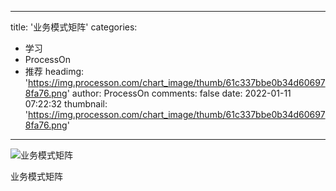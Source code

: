 
---
title: '业务模式矩阵'
categories: 
 - 学习
 - ProcessOn
 - 推荐
headimg: 'https://img.processon.com/chart_image/thumb/61c337bbe0b34d606978fa76.png'
author: ProcessOn
comments: false
date: 2022-01-11 07:22:32
thumbnail: 'https://img.processon.com/chart_image/thumb/61c337bbe0b34d606978fa76.png'
---

<div>   
<img class="thumb" alt="业务模式矩阵" src="https://img.processon.com/chart_image/thumb/61c337bbe0b34d606978fa76.png" referrerpolicy="no-referrer">
<p>业务模式矩阵</p>  
</div>
            